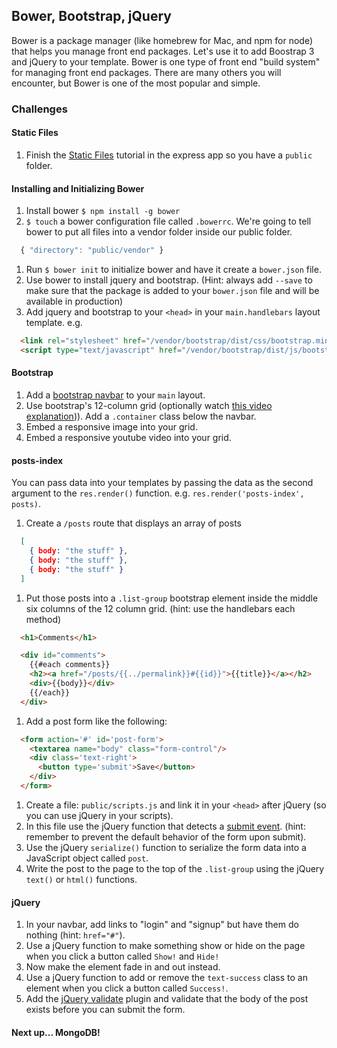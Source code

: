 ## Bower, Bootstrap, jQuery

Bower is a package manager (like homebrew for Mac, and npm for node) that helps you manage front end packages. Let's use it to add Boostrap 3 and jQuery to your template. Bower is one type of front end "build system" for managing front end packages. There are many others you will encounter, but Bower is one of the most popular and simple.

### Challenges

#### Static Files

1. Finish the [Static Files](http://expressjs.com/en/starter/static-files.html) tutorial in the express app so you have a `public` folder.

#### Installing and Initializing Bower

1. Install bower `$ npm install -g bower`
1. `$ touch` a bower configuration file called `.bowerrc`. We're going to tell bower to put all files into a vendor folder inside our public folder.

  ```js
    { "directory": "public/vendor" }
  ```
1. Run `$ bower init` to initialize bower and have it create a `bower.json` file.
1. Use bower to install jquery and bootstrap. (Hint: always add `--save` to make sure that the package is added to your `bower.json` file and will be available in production)
1. Add jquery and bootstrap to your `<head>` in your `main.handlebars` layout template. e.g.

  ```html
    <link rel="stylesheet" href="/vendor/bootstrap/dist/css/bootstrap.min.css">
    <script type="text/javascript" href="/vendor/bootstrap/dist/js/bootstrap.min.js"></script>
  ```

#### Bootstrap

1. Add a [bootstrap navbar](http://getbootstrap.com/components/#navbar) to your `main` layout.
1. Use bootstrap's 12-column grid (optionally watch [this video explanation](https://www.youtube.com/watch?v=g3j7eRunzv4))). Add a `.container` class below the navbar.
1. Embed a responsive image into your grid.
1. Embed a responsive youtube video into your grid.

#### posts-index

You can pass data into your templates by passing the data as the second argument to the `res.render()` function. e.g. `res.render('posts-index', posts)`.

1. Create a `/posts` route that displays an array of posts

  ```json
    [
      { body: "the stuff" },
      { body: "the stuff" },
      { body: "the stuff" }
    ]
  ```

1. Put those posts into a `.list-group` bootstrap element inside the middle six columns of the 12 column grid. (hint: use the handlebars each method)

  ```html
    <h1>Comments</h1>

    <div id="comments">
      {{#each comments}}
      <h2><a href="/posts/{{../permalink}}#{{id}}">{{title}}</a></h2>
      <div>{{body}}</div>
      {{/each}}
    </div>
  ```

1. Add a post form like the following:

  ```html
    <form action='#' id='post-form'>
      <textarea name="body" class="form-control"/>
      <div class='text-right'>
        <button type='submit'>Save</button>
      </div>
    </form>
  ```

1. Create a file: `public/scripts.js` and link it in your `<head>` after jQuery (so you can use jQuery in your scripts).
1. In this file use the jQuery function that detects a [submit event](https://api.jquery.com/submit/). (hint: remember to prevent the default behavior of the form upon submit).
1. Use the jQuery `serialize()` function to serialize the form data into a JavaScript object called `post`.
1. Write the post to the page to the top of the `.list-group` using the jQuery `text()` or `html()` functions.

#### jQuery
1. In your navbar, add links to "login" and "signup" but have them do nothing (hint: `href="#"`).
1. Use a jQuery function to make something show or hide on the page when you click a button called `Show!` and `Hide!`
1. Now make the element fade in and out instead.
1. Use a jQuery function to add or remove the `text-success` class to an element when you click a button called `Success!`.
1. Add the [jQuery validate](https://jqueryvalidation.org/) plugin and validate that the body of the post exists before you can submit the form.

#### Next up... MongoDB!
